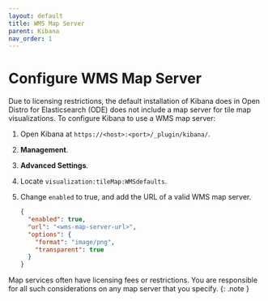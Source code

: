 ```yaml
---
layout: default
title: WMS Map Server
parent: Kibana
nav_order: 1
---
```


# Configure WMS Map Server

Due to licensing restrictions, the default installation of Kibana does in Open Distro for Elasticsearch (ODE) does not include a map server for tile map visualizations. To configure Kibana to use a WMS map server:

1. Open Kibana at `https://<host>:<port>/_plugin/kibana/`.
1. **Management**.
1. **Advanced Settings**.
1. Locate `visualization:tileMap:WMSdefaults`.
1. Change `enabled` to true, and add the URL of a valid WMS map server.

   ```json
   {
     "enabled": true,
     "url": "<wms-map-server-url>",
     "options": {
       "format": "image/png",
       "transparent": true
     }
   }
   ```

Map services often have licensing fees or restrictions. You are responsible for all such considerations on any map server that you specify.
{: .note }
